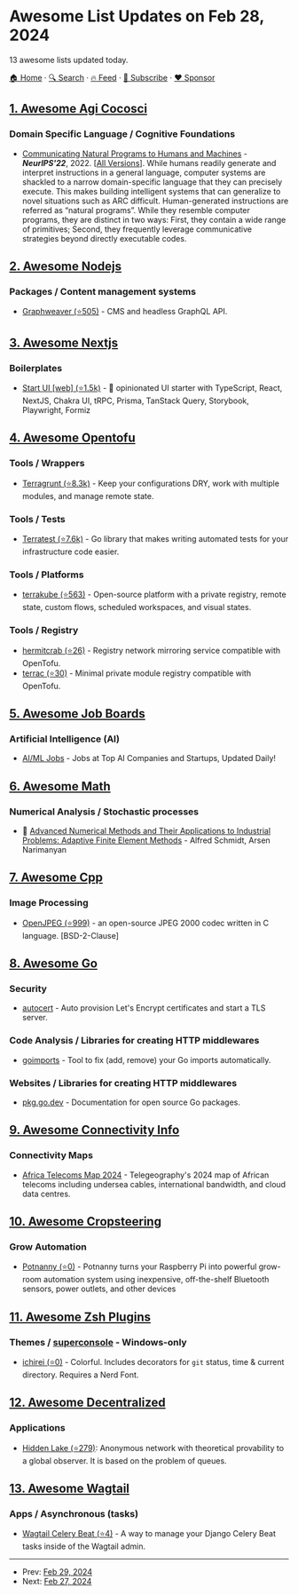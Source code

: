 # Awesome List Updates on Feb 28, 2024

13 awesome lists updated today.

[🏠 Home](/README.md) · [🔍 Search](https://www.trackawesomelist.com/search/) · [🔥 Feed](https://www.trackawesomelist.com/rss.xml) · [📮 Subscribe](https://trackawesomelist.us17.list-manage.com/subscribe?u=d2f0117aa829c83a63ec63c2f&id=36a103854c) · [❤️  Sponsor](https://github.com/sponsors/theowenyoung)



## [1. Awesome Agi Cocosci](/content/YuzheSHI/awesome-agi-cocosci/README.md)

### Domain Specific Language / Cognitive Foundations

*   [Communicating Natural Programs to Humans and Machines](https://proceedings.neurips.cc/paper_files/paper/2022/hash/182aed0379591ebd1d655b2bdc152075-Abstract-Datasets_and_Benchmarks.html) - ***NeurIPS'22***, 2022. \[[All Versions](https://scholar.google.com/scholar?cluster=13381039702346039142)]. While humans readily generate and interpret instructions in a general language, computer systems are shackled to a narrow domain-specific language that they can precisely execute. This makes building intelligent systems that can generalize to novel situations such as ARC difficult. Human-generated instructions are referred as “natural programs”. While they resemble computer programs, they are distinct in two ways: First, they contain a wide range of primitives; Second, they frequently leverage communicative strategies beyond directly executable codes.

## [2. Awesome Nodejs](/content/sindresorhus/awesome-nodejs/README.md)

### Packages / Content management systems

*   [Graphweaver (⭐505)](https://github.com/exogee-technology/graphweaver) - CMS and headless GraphQL API.

## [3. Awesome Nextjs](/content/unicodeveloper/awesome-nextjs/README.md)

### Boilerplates

*   [Start UI \[web\] (⭐1.5k)](https://github.com/BearStudio/start-ui-web) - 🚀 opinionated UI starter with TypeScript, React, NextJS, Chakra UI, tRPC, Prisma, TanStack Query, Storybook, Playwright, Formiz

## [4. Awesome Opentofu](/content/virtualroot/awesome-opentofu/README.md)

### Tools / Wrappers

*   [Terragrunt (⭐8.3k)](https://github.com/gruntwork-io/terragrunt) - Keep your configurations DRY, work with multiple modules, and manage remote state.

### Tools / Tests

*   [Terratest (⭐7.6k)](https://github.com/gruntwork-io/terratest) - Go library that makes writing automated tests for your infrastructure code easier.

### Tools / Platforms

*   [terrakube (⭐563)](https://github.com/AzBuilder/terrakube) - Open-source platform with a private registry, remote state, custom flows, scheduled workspaces, and visual states.

### Tools / Registry

*   [hermitcrab (⭐26)](https://github.com/seal-io/hermitcrab) - Registry network mirroring service compatible with OpenTofu.
*   [terrac (⭐30)](https://github.com/haoliangyu/terrac) - Minimal private module registry compatible with OpenTofu.

## [5. Awesome Job Boards](/content/tramcar/awesome-job-boards/README.md)

### Artificial Intelligence (AI)

*   [AI/ML Jobs](https://www.aimljobs.fyi) - Jobs at Top AI Companies and Startups, Updated Daily!

## [6. Awesome Math](/content/rossant/awesome-math/README.md)

### Numerical Analysis / Stochastic processes

*   📝 [Advanced Numerical Methods and Their Applications to Industrial Problems: Adaptive Finite Element Methods](https://user.math.uni-bremen.de/schmi/SS04/YSU_Notes.pdf) - Alfred Schmidt, Arsen Narimanyan

## [7. Awesome Cpp](/content/fffaraz/awesome-cpp/README.md)

### Image Processing

*   [OpenJPEG (⭐999)](https://github.com/uclouvain/openjpeg) - an open-source JPEG 2000 codec written in C language.  \[BSD-2-Clause]

## [8. Awesome Go](/content/avelino/awesome-go/README.md)

### Security

*   [autocert](https://pkg.go.dev/golang.org/x/crypto/acme/autocert) - Auto provision Let's Encrypt certificates and start a TLS server.

### Code Analysis / Libraries for creating HTTP middlewares

*   [goimports](https://pkg.go.dev/golang.org/x/tools/cmd/goimports) - Tool to fix (add, remove) your Go imports automatically.

### Websites / Libraries for creating HTTP middlewares

*   [pkg.go.dev](https://pkg.go.dev/) - Documentation for open source Go packages.

## [9. Awesome Connectivity Info](/content/stevesong/awesome-connectivity-info/README.md)

### Connectivity Maps

*   [Africa Telecoms Map 2024](https://africa-map-2024.telegeography.com/) - Telegeography's 2024 map of African telecoms including undersea cables, international bandwidth, and cloud data centres.

## [10. Awesome Cropsteering](/content/Intergalactic-XYZ/awesome-cropsteering/README.md)

### **Grow Automation**

*   [Potnanny (⭐0)](https://github.com/potnanny/application) - Potnanny turns your Raspberry Pi into powerful grow-room automation system using inexpensive, off-the-shelf Bluetooth sensors, power outlets, and other devices

## [11. Awesome Zsh Plugins](/content/unixorn/awesome-zsh-plugins/README.md)

### Themes / [superconsole](https://github.com/alexchmykhalo/superconsole) - Windows-only

*   [ichirei (⭐0)](https://github.com/ichirei/ichirei.zsh-theme) - Colorful. Includes decorators for `git` status, time & current directory. Requires a Nerd Font.

## [12. Awesome Decentralized](/content/croqaz/awesome-decentralized/README.md)

### Applications

*   [Hidden Lake (⭐279)](https://github.com/number571/go-peer/tree/master/cmd/hidden_lake): Anonymous network with theoretical provability to a global observer. It is based on the problem of queues.

## [13. Awesome Wagtail](/content/springload/awesome-wagtail/README.md)

### Apps / Asynchronous (tasks)

*   [Wagtail Celery Beat (⭐4)](https://github.com/Nigel2392/wagtail_celery_beat) - A way to manage your Django Celery Beat tasks inside of the Wagtail admin.

---

- Prev: [Feb 29, 2024](/content/2024/02/29/README.md)
- Next: [Feb 27, 2024](/content/2024/02/27/README.md)